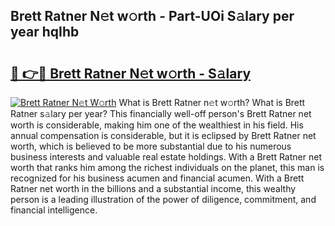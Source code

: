 ## Brett Ratner N𝚎t w𝚘rth - Part-UOi S𝚊lary per year hqIhb

# <h2><a href="http://gc3xini.nevu.top/?p=Brett+Ratner">🔗 👉🔴 Brett Ratner N𝚎t w𝚘rth - S𝚊lary</a></h2>

[![Brett Ratner N𝚎t W𝚘rth](https://i.imgur.com/Oavwk0R.jpeg)](http://gc3xini.nevu.top/?p=Brett+Ratner)
What is Brett Ratner n𝚎t w𝚘rth? What is Brett Ratner s𝚊lary per year?
This financially well-off person's Brett Ratner net worth is considerable, making him one of the wealthiest in his field. His annual compensation is considerable, but it is eclipsed by Brett Ratner net worth, which is believed to be more substantial due to his numerous business interests and valuable real estate holdings. With a Brett Ratner net worth that ranks him among the richest individuals on the planet, this man is recognized for his business acumen and financial acumen. With a Brett Ratner net worth in the billions and a substantial income, this wealthy person is a leading illustration of the power of diligence, commitment, and financial intelligence.
